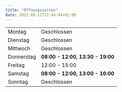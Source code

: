 ```yaml
---
title: "Öffnungszeiten"
date: 2022-09-12T22:44:44+02:00
---
```


|||
|-------------|------------------------------------------------------|
| Montag      | Geschlossen                                          |		
| Dienstag    | Geschlossen                                          |
| Mittwoch	  | Geschlossen                                          | 
| Donnerstag  |  **08:00 - 12:00, 13:30 - 19:00**                    |
| Freitag 	  |    12:00 - 15:00                                     |	
| Samstag     |  **08:00 - 12:00, 13:00 - 16:00**                    |	
| Sonntag     | Geschlossen                                          |	
